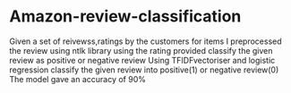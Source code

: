 # Amazon-review-classification

Given a set of reivewss,ratings by the customers for items
I preprocessed the review using ntlk library
using the rating provided classify the given review as positive or negative review 
Using TFIDFvectoriser and logistic regression classify the given review into positive(1) or negative review(0)
The model gave an accuracy of 90%

